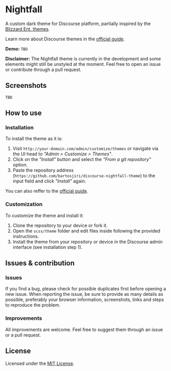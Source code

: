 # Nightfall

A custom dark theme for Discourse platform, partially inspired by the [Blizzard Ent. themes](https://us.forums.blizzard.com/en/heroes/).

Learn more about Discourse themes in the [official guide](https://meta.discourse.org/t/beginners-guide-to-using-discourse-themes/91966).

**Demo:** `TBD`

**Disclaimer:** The Nightfall theme is currently in the development and some elements might still be unstyled at the moment. Feel free to open an issue or contribute through a pull request.

## Screenshots
```TBD```

## How to use
### Installation

To install the theme as it is:
1) Visit `http://your-domain.com/admin/customize/themes` or navigate via the UI head to *"Admin > Customize > Themes"*.
2) Click on the *"Install"* button and select the *"From a git repository"* option.
3) Paste the repository address (`https://github.com/bartosjiri/discourse-nightfall-theme`) to the input field and click *"Install"* again.

You can also reffer to the [official guide](https://meta.discourse.org/t/how-do-i-install-a-theme-or-theme-component/63682).

### Customization

To customize the theme and install it:
1) Clone the repository to your device or fork it.
2) Open the `scss/theme` folder and edit files inside following the provided instructions.
3) Install the theme from your repository or device in the Discourse admin interface (see installation step 1).

## Issues & contribution
### Issues
If you find a bug, please check for possible duplicates first before opening a new issue. When reporting the issue, be sure to provide as many details as possible, preferably your browser information, screenshots, links and steps to reproduce the problem. 

### Improvements
All improvements are welcome. Feel free to suggest them through an issue or a pull request.

## License
Licensed under the [MIT License](https://github.com/bartosjiri/discourse-nightfall-theme/blob/master/LICENSE).